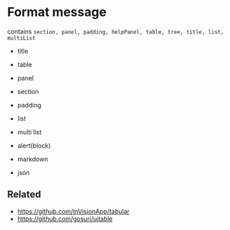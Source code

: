 # Format message 

contains `section, panel, padding, helpPanel, table, tree, title, list, multiList`

- title
- table
- panel
- section
- padding
- list
- multi list
- alert(block)

- markdown
- json

## Related

- https://github.com/InVisionApp/tabular
- https://github.com/gosuri/uitable
